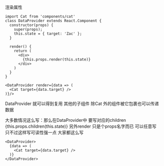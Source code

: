 渲染属性
```
import Cat from 'components/cat'
class DataProvider extends React.Component {
  constructor(props) {
    super(props);
    this.state = { target: 'Zac' };
  }

  render() {
    return (
      <div>
        {this.props.render(this.state)}
      </div>
    )
  }
}

<DataProvider render={data => (
  <Cat target={data.target} />
)}/>

```
DataProvider 就可以得到复用 其他的子组件 除Cat 外的组件被它包裹也可以传递数据

大多数情况这么写：那么在DataProvider中 要写对应的children
{this.props.children(this.state)}
另外render 只是个props名字而已 可以任意写 只不过这样写可读性强一点 大家都这么写

```
<DataProvider>
  {data => (
    <Cat target={data.target} />
  )}
</DataProvider>

```
